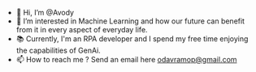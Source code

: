 - 👋 Hi, I’m @Avody
- 👀 I’m interested in Machine Learning and how our future can benefit from it in every aspect of everyday life.
- 📚 Currently, I'm an RPA developer and I spend my free time enjoying the capabilities of GenAi.
- 📫 How to reach me ? Send an email here odavramop@gmail.com

<!---
Avody/Avody is a ✨ special ✨ repository because its `README.md` (this file) appears on your GitHub profile.
You can click the Preview link to take a look at your changes.
--->
